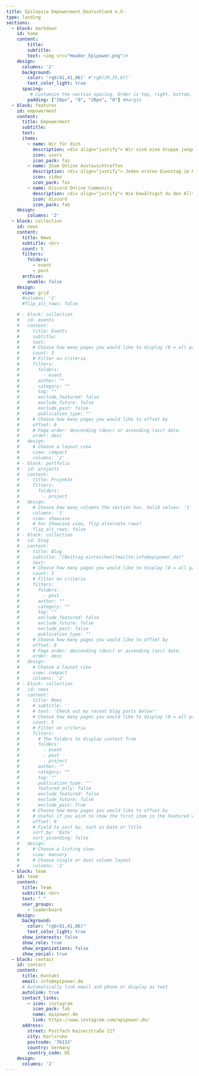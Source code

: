 ```yaml
---
title: Epilepsie Empowerment Deutschland e.V.
type: landing
sections:
  - block: markdown
    id: home
    content:
        title:
        subtitle:
        text: <img src="Header_Epipower.png"/>
    design:
      columns: '2'
      background:
        color: 'rgb(41,41,86)' #'rgb(29,35,67)'
        text_color_light: true
      spacing:
         # Customize the section spacing. Order is top, right, bottom, left.
        padding: ["20px", "0", "20px", "0"] #margin
  - block: features
    id: empowerment
    content:
      title: Empowerment
      subtitle:
      text:
      items:
        - name: Wir für dich
          description: <div align="justify"> Wir sind eine Gruppe junger Menschen, die alle von Epilepsie betroffen sind. Wir kümmern uns um den Ausbau von digitalen Selbsthilfeangeboten und vernetzen Menschen. Darüberhinaus arbeiten wir mit anderen Organisationen auf (inter-)nationaler zusammen, sprechen mit Vertretern der Krankenkassen, der Pharmaindustrie oder dem Gesetzgeber. Wir vertreten also deine und gleichzeitig unsere Interessen.</div>
          icon: users
          icon_pack: fas
        - name: Zoom Online Austauschtreffen
          description: <div align="justify"> Jeden ersten Dienstag im Monat starten wir ein Zoom-Meeting für Menschen, die von Epilepsie betroffen sind. Die Teilnehmer können sich in themenspezifischen Breakoutsessions über alle verschiedenen Themen rund um Epilepsie, aber auch Privates austauschen. Wir haben eine sehr lockere Atmosphäre und jeder kann kommen und gehen, wie es persönlich am angenehmsten ist. Über folgendes <a href="https://zoom.us/meeting/register/tJcqfu6tpzwqGtbQlfDq86UGrElPWfePiRjU"><b>Formular</b></a> kannst du dich anmelden.</div>
          icon: video
          icon_pack: fas
        - name: Discord Online Community
          description: <div align="justify"> Wie bewältigst du den Alltag mit deiner Epilepsie? Bist du zufrieden mit deiner Therapie? Kennst du andere Menschen, die von Epilepsie betroffen sind? Wir bieten dir eine Community zum Fragen stellen, Vernetzen und zum sich gegenseitig Austauschen. Dafür nutzen wir einen Discord Server. Bei Ausfüllen des folgenden <a href="https://www.survio.com/survey/d/Z9K5S9D8X4M5U4C5E"><b>Formulars</b></a> erhälst du einen Einladungslink per Mail.</div>
          icon: discord
          icon_pack: fab
    design:
        columns: '2'
  - block: collection
    id: news
    content:
      title: News
      subtitle: <br>
      count: 5
      filters:
        folders:
          - event
          - post
      archive:
        enable: false
    design:
      view: grid
      #columns: '1'
      #flip_alt_rows: false

    # - block: collection
    #   id: events
    #   content:
    #     title: Events
    #     subtitle:
    #     text:
    #     # Choose how many pages you would like to display (0 = all pages)
    #     count: 3
    #     # Filter on criteria
    #     filters:
    #       folders:
    #         - event
    #       author: ""
    #       category: ""
    #       tag: ""
    #       exclude_featured: false
    #       exclude_future: false
    #       exclude_past: false
    #       publication_type: ""
    #     # Choose how many pages you would like to offset by
    #     offset: 0
    #     # Page order: descending (desc) or ascending (asc) date.
    #     order: desc
    #   design:
    #     # Choose a layout view
    #     view: compact
    #     columns: '2'      
    # - block: portfolio
    #   id: projects
    #   content:
    #     title: Projekte
    #     filters:
    #       folders:
    #         - project
    #   design:
    #     # Choose how many columns the section has. Valid values: '1' or '2'.
    #     columns: '1'
    #     view: showcase
    #     # For Showcase view, flip alternate rows?
    #     flip_alt_rows: false
    # - block: collection
    #   id: blog
    #   content:
    #     title: Blog
    #     subtitle: "[Beitrag einreichen](mailto:info@epipower.de)"
    #     text:
    #     # Choose how many pages you would like to display (0 = all pages)
    #     count: 3
    #     # Filter on criteria
    #     filters:
    #       folders:
    #         - post
    #       author: ""
    #       category: ""
    #       tag: ""
    #       exclude_featured: false
    #       exclude_future: false
    #       exclude_past: false
    #       publication_type: ""
    #     # Choose how many pages you would like to offset by
    #     offset: 0
    #     # Page order: descending (desc) or ascending (asc) date.
    #     order: desc
    #   design:
    #     # Choose a layout view
    #     view: compact
    #     columns: '2'
    # - block: collection
    #   id: news
    #   content:
    #     title: News
    #     # subtitle: ''
    #     # text: 'Check out my recent blog posts below!'
    #     # Choose how many pages you would like to display (0 = all pages)
    #     count: 5
    #     # Filter on criteria
    #     filters:
    #       # The folders to display content from
    #       folders:
    #         - event
    #         - post
    #         - project
    #       author: ""
    #       category: ""
    #       tag: ""
    #       publication_type: ""
    #       featured_only: false
    #       exclude_featured: false
    #       exclude_future: false
    #       exclude_past: True
    #     # Choose how many pages you would like to offset by
    #     # Useful if you wish to show the first item in the Featured widget
    #     offset: 0
    #     # Field to sort by, such as Date or Title
    #     sort_by: 'Date'
    #     sort_ascending: false
    #   design:
    #     # Choose a listing view
    #     view: mansory
    #     # Choose single or dual column layout
    #     columns: '2'
  - block: team
    id: team
    content: 
      title: Team
      subtitle: <br>
      text: " "
      user_groups:
        - leaderboard
    design:
      background:
        color: "rgb(41,41,86)"
        text_color_light: true
      show_interests: false
      show_role: true
      show_organizations: false
      show_social: true
  - block: contact
    id: contact
    content:
      title: Kontakt
      email: info@epipower.de
      # Automatically link email and phone or display as text
      autolink: true
      contact_links:
        - icon: instagram
          icon_pack: fab
          name: epipower.de
          link: https://www.instagram.com/epipower.de/
      address:
        street: Postfach Kaiserstraße 217
        city: Karlsruhe
        postcode: '76133'
        country: Germany
        country_code: DE
    design:
      columns: '2'
---
```

